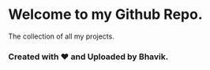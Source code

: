 ﻿# Welcome to my Github Repo.
The collection of all my projects.
<h3>Created with ❤️ and Uploaded by Bhavik.</h3>
